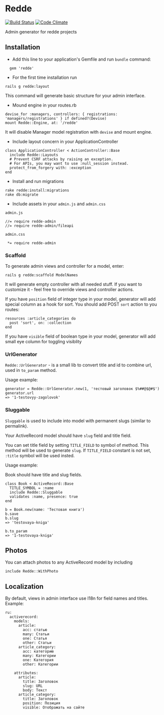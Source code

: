 # Redde
[![Build Status](https://secure.travis-ci.org/redde/redde.png)](http://travis-ci.org/redde/redde)
[![Code Climate](https://codeclimate.com/github/redde/redde.png)](https://codeclimate.com/github/redde/redde)

Admin generator for redde projects

## Installation

* Add this line to your application's Gemfile and run `bundle` command:

```
  gem 'redde'
```

* For the first time installation run

```
rails g redde:layout
```

This command will generate basic structure for your admin interface.

* Mound engine in your routes.rb

```
devise_for :managers, controllers: { registrations: 'managers/registrations' } if defined?(Devise)
mount Redde::Engine, at: '/redde'
```

It will disable Manager model registration with `devise` and mount engine.

* Include layout concern in your ApplicationController

```
class ApplicationController < ActionController::Base
  include Redde::Layouts
  # Prevent CSRF attacks by raising an exception.
  # For APIs, you may want to use :null_session instead.
  protect_from_forgery with: :exception
end
```

* Install and run migrations

```
rake redde:install:migrations
rake db:migrate
```

* Include assets in your `admin.js` and `admin.css`

`admin.js`

```
//= require redde-admin
//= require redde-admin/fileapi
```

`admin.css`

```
 *= require redde-admin
```

### Scaffold

To generate admin views and controller for a model, enter:

```
rails g redde:scaffold ModelNames
```
It will generate empty controller with all needed stuff. If you want to customize it - feel free to override views and controller actions.

If you have `position` field of integer type in your model, generator will add special column as a hook for sort.
You should add POST `sort` action to you routes:

```
resources :article_categories do
  post 'sort', on: :collection
end
```
If you have `visible` field of boolean type in your model, generator will add small eye column for toggling visiblity

### UrlGenerator

`Redde::UrlGenerator` - is a small lib to convert title and id to combine url, used in `to_param` method.

Usage example:

    generator = Redde::UrlGenerator.new(1, 'тестовый заголовок $%##@$@#$')
    generator.url
    => '1-testovyy-zagolovok'

### Sluggable

`Sluggable` is used to include into model with permanent slugs (similar to permalink).

Your ActiveRecord model should have `slug` field and title field.

You can set title field by setting `TITLE_FIELD` to symbol of method. This method will be used to generate `slug`.
If `TITLE_FIELD` constant is not set, `:title` symbol will be used insted.

Usage example:

Book should have title and slug fields.

    class Book < ActiveRecord::Base
      TITLE_SYMBOL = :name
      include Redde::Sluggable
      validates :name, presence: true
    end

    b = Book.new(name: 'Тестовая книга')
    b.save
    b.slug
    => 'testovaya-kniga'

    b.to_param
    => '1-testovaya-kniga'

## Photos

You can attach photos to any ActiveRecord model by including

```
include Redde::WithPhoto
```

## Localization

By default, views in admin interface use I18n for field names and titles.
Example:

```
ru:
  activerecord:
    models:
      article:
        acc: статью
        many: Статьи
        one: Статья
        other: Статьи
      article_category:
        acc: категорию
        many: Категории
        one: Категория
        other: Категории

    attributes:
      article:
        title: Заголовок
        slug: URL
        body: Текст
      article_category:
        title: Заголовок
        position: Позиция
        visible: Отображать на сайте
```
